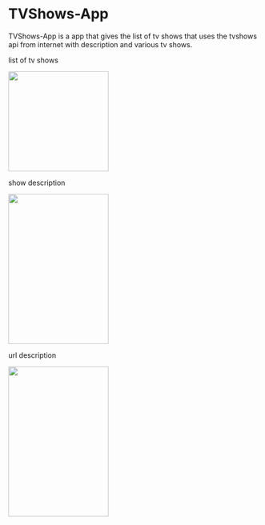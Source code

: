 # TVShows-App
TVShows-App is a app that gives the list of tv shows that uses the tvshows api from internet with description and various tv shows.

list of tv shows

<img src="https://user-images.githubusercontent.com/49392229/99773396-7b307880-2b34-11eb-891c-a94718700544.png" width="200" height="200">

show description

<img src="https://user-images.githubusercontent.com/49392229/99773399-7cfa3c00-2b34-11eb-89e9-7d07419b1f2c.png" width="200" height="300">

url description

<img src="https://user-images.githubusercontent.com/49392229/99773400-7d92d280-2b34-11eb-8851-5be19ff2f03e.png" width="200" height="300">

